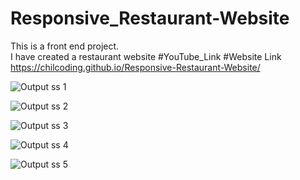 # Responsive_Restaurant-Website
This is a front end project. <br>     I have created a restaurant website
#YouTube_Link 
#Website Link  https://chilcoding.github.io/Responsive-Restaurant-Website/


            
![Output ss 1](https://github.com/justcoding5/Responsive_Restuarant-Website/assets/111654139/2c48747c-fd46-40e7-874d-3341d8642d42)

![Output ss 2](https://github.com/justcoding5/Responsive_Restuarant-Website/assets/111654139/04cb2615-0a97-41ee-a64e-9a26bc6e0ee8)

![Output ss 3](https://github.com/justcoding5/Responsive_Restuarant-Website/assets/111654139/1ca38d3b-c449-48dc-831b-52f5e90fd84b)

![Output ss 4](https://github.com/justcoding5/Responsive_Restuarant-Website/assets/111654139/65956004-506b-4dc8-b442-0969796cbecd)

![Output ss 5](https://github.com/justcoding5/Responsive_Restuarant-Website/assets/111654139/53482c05-13d2-4f10-b5c6-a545e2177190)


